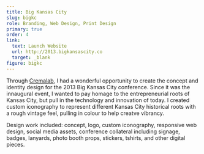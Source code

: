 ```yaml
---
title: Big Kansas City
slug: bigkc
role: Branding, Web Design, Print Design
primary: true
order: 4
link:
  text: Launch Website
  url: http://2013.bigkansascity.co
  target: _blank
figure: bigkc
---
```


Through [Cremalab](http://cremalab.com), I had a wonderful opportunity to create the concept and identity design for the 2013 Big Kansas City conference. Since it was the innaugural event, I wanted to pay homage to the entrepreneurial roots of Kansas City, but pull in the technology and innovation of today. I created custom iconography to represent different Kansas City historical roots with a rough vintage feel, pulling in colour to help creatve vibrancy. 

Design work included: concept, logo, custom iconography, responsive web design, social media assets, conference collateral including signage, badges, lanyards, photo booth props, stickers, tshirts, and other digital pieces. 